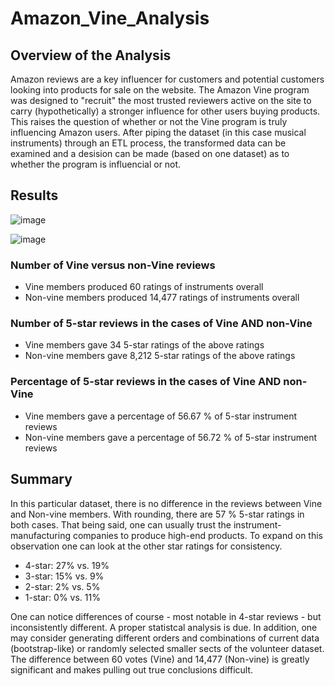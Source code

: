 # Amazon_Vine_Analysis

## Overview of the Analysis
Amazon reviews are a key influencer for customers and potential customers looking into products for sale on the website.  The Amazon Vine program was designed to "recruit" the most trusted reviewers active on the site to carry (hypothetically) a stronger influence for other users buying products.  This raises the question of whether or not the Vine program is truly influencing Amazon users.
After piping the dataset (in this case musical instruments) through an ETL process, the transformed data can be examined and a desision can be made (based on one dataset) as to whether the program is influencial or not.

## Results

![image](https://user-images.githubusercontent.com/19878877/164945983-1fa34c02-e2dd-438e-b31f-fb17325def95.png)

![image](https://user-images.githubusercontent.com/19878877/164952032-814457bc-0555-4ddd-a5cf-1bc378e6bcc1.png)

### Number of Vine versus non-Vine reviews
- Vine members produced 60 ratings of instruments overall
- Non-vine members produced 14,477 ratings of instruments overall

### Number of 5-star reviews in the cases of Vine AND non-Vine
- Vine members gave 34 5-star ratings of the above ratings
- Non-vine members gave 8,212 5-star ratings of the above ratings

### Percentage of 5-star reviews in the cases of Vine AND non-Vine
- Vine members gave a percentage of 56.67 % of 5-star instrument reviews
- Non-vine members gave a percentage of 56.72 % of 5-star instrument reviews


## Summary
In this particular dataset, there is no difference in the reviews between Vine and Non-vine members.  With rounding, there are 57 % 5-star ratings in both cases.  That being said, one can usually trust the instrument-manufacturing companies to produce high-end products.  To expand on this observation one can look at the other star ratings for consistency.
- 4-star:  27% vs. 19%
- 3-star:  15% vs. 9%
- 2-star:  2%  vs. 5%
- 1-star:  0%  vs. 11%

One can notice differences of course - most notable in 4-star reviews - but inconsistently different.  A proper statistcal analysis is due.  In addition, one may consider generating different orders and combinations of current data (bootstrap-like) or randomly selected smaller sects of the volunteer dataset.  The difference between 60 votes (Vine) and 14,477 (Non-vine) is greatly significant and makes pulling out true conclusions difficult.

